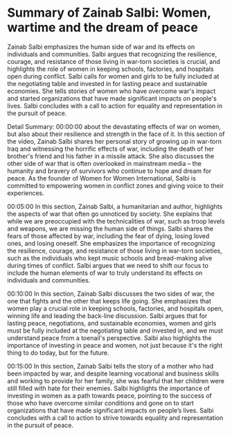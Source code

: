 # Summary of Zainab Salbi: Women, wartime and the dream of peace

Zainab Salbi emphasizes the human side of war and its effects on individuals and communities. Salbi argues that recognizing the resilience, courage, and resistance of those living in war-torn societies is crucial, and highlights the role of women in keeping schools, factories, and hospitals open during conflict. Salbi calls for women and girls to be fully included at the negotiating table and invested in for lasting peace and sustainable economies. She tells stories of women who have overcome war's impact and started organizations that have made significant impacts on people's lives. Salbi concludes with a call to action for equality and representation in the pursuit of peace.

Detail Summary: 
00:00:00
about the devastating effects of war on women, but also about their resilience and strength in the face of it. In this section of the video, Zainab Salbi shares her personal story of growing up in war-torn Iraq and witnessing the horrific effects of war, including the death of her brother's friend and his father in a missile attack. She also discusses the other side of war that is often overlooked in mainstream media – the humanity and bravery of survivors who continue to hope and dream for peace. As the founder of Women for Women International, Salbi is committed to empowering women in conflict zones and giving voice to their experiences.

00:05:00
In this section, Zainab Salbi, a humanitarian and author, highlights the aspects of war that often go unnoticed by society. She explains that while we are preoccupied with the technicalities of war, such as troop levels and weapons, we are missing the human side of things. Salbi shares the fears of those affected by war, including the fear of dying, losing loved ones, and losing oneself. She emphasizes the importance of recognizing the resilience, courage, and resistance of those living in war-torn societies, such as the individuals who kept music schools and bread-making alive during times of conflict. Salbi argues that we need to shift our focus to include the human elements of war to truly understand its effects on individuals and communities.

00:10:00
In this section, Zainab Salbi discusses the two sides of war, the one that fights and the other that keeps life going. She emphasizes that women play a crucial role in keeping schools, factories, and hospitals open, winning life and leading the back-line discussion. Salbi argues that for lasting peace, negotiations, and sustainable economies, women and girls must be fully included at the negotiating table and invested in, and we must understand peace from a toenail's perspective. Salbi also highlights the importance of investing in peace and women, not just because it's the right thing to do today, but for the future.

00:15:00
In this section, Zainab Salbi tells the story of a mother who had been impacted by war, and despite learning vocational and business skills and working to provide for her family, she was fearful that her children were still filled with hate for their enemies. Salbi highlights the importance of investing in women as a path towards peace, pointing to the success of those who have overcome similar conditions and gone on to start organizations that have made significant impacts on people’s lives. Salbi concludes with a call to action to strive towards equality and representation in the pursuit of peace.

